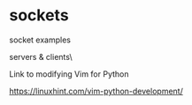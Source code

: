# sockets
socket examples

servers & clients\

Link to modifying Vim for Python

https://linuxhint.com/vim-python-development/
